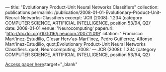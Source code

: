 —
title: "Evolutionary Product-Unit Neural Networks Classifiers"
collection: publications
permalink: /publication/2008-01-01-Evolutionary-Product-Unit-Neural-Networks-Classifiers
excerpt: 'JCR (2008): 1.234 (category COMPUTER SCIENCE, ARTIFICIAL INTELLIGENCE, position 53/94, Q2)'
date: 2008-01-01
venue: 'Neurocomputing'
paperurl: 'http://dx.doi.org/10.1016/j.neucom.2007.11.019'
citation: ' Francisco Mart&apos;inez-Estudillo,  C&apos;esar Herv&apos;as-Mart&apos;inez,  Pedro Guti&apos;errez,  Alfonso Mart&apos;inez-Estudillo,    quot;Evolutionary Product-Unit Neural Networks Classifiers.   quot; Neurocomputing, 2008.'
—
JCR (2008): 1.234 (category COMPUTER SCIENCE, ARTIFICIAL INTELLIGENCE, position 53/94, Q2)

[Access paper here](http://dx.doi.org/10.1016/j.neucom.2007.11.019):target="_blank"